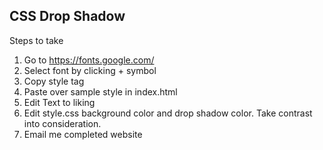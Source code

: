 CSS Drop Shadow
---------------
Steps to take

1. Go to https://fonts.google.com/
2. Select font by clicking + symbol
3. Copy style tag
4. Paste over sample style in index.html
5. Edit Text to liking
6. Edit style.css background color and drop shadow color. Take contrast into consideration.
7. Email me completed website
